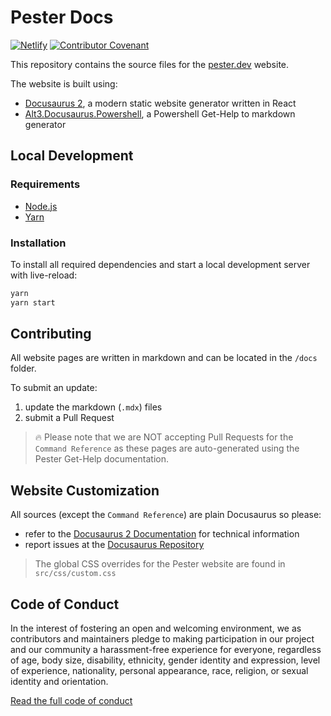 # Pester Docs

[![Netlify](https://img.shields.io/netlify/40fe79e6-b973-4855-b0c7-f1ab101d1f0f?label=Netlify&style=flat-square)](https://app.netlify.com/sites/pester-docs/deploys/40fe79e6-b973-4855-b0c7-f1ab101d1f0f)
[![Contributor Covenant](https://img.shields.io/badge/Contributor%20Covenant-v2.0%20adopted-ff69b4.svg?style=flat-square)](https://www.contributor-covenant.org/version/2/0/code_of_conduct)

This repository contains the source files for the [pester.dev](https://pester.dev) website.

The website is built using:

- [Docusaurus 2](https://v2.docusaurus.io/), a modern static website generator written in React
- [Alt3.Docusaurus.Powershell](https://docusaurus-powershell.netlify.com/), a Powershell Get-Help to markdown generator

## Local Development

### Requirements

- [Node.js](https://nodejs.org/en/download/)
- [Yarn](https://yarnpkg.com/en/)

### Installation

To install all required dependencies and start a local development server with live-reload:

```bash
yarn
yarn start
```

## Contributing

All website pages are written in markdown and can be located in the `/docs` folder.

To submit an update:

1. update the markdown (`.mdx`) files
2. submit a Pull Request

> 🔥 Please note that we are NOT accepting Pull Requests for the `Command Reference`
> as these pages are auto-generated using the Pester Get-Help documentation.

## Website Customization

All sources (except the `Command Reference`) are plain Docusaurus so
please:

- refer to the [Docusaurus 2 Documentation](https://v2.docusaurus.io/) for technical information
- report issues at the [Docusaurus Repository](https://github.com/facebook/docusaurus/issues)

> The global CSS overrides for the Pester website are found in `src/css/custom.css`

## Code of Conduct

In the interest of fostering an open and welcoming environment, we as
contributors and maintainers pledge to making participation in our project and
our community a harassment-free experience for everyone, regardless of age, body
size, disability, ethnicity, gender identity and expression, level of
experience, nationality, personal appearance, race, religion, or sexual identity
and orientation.

[Read the full code of conduct](https://www.contributor-covenant.org/version/2/0/code_of_conduct)

